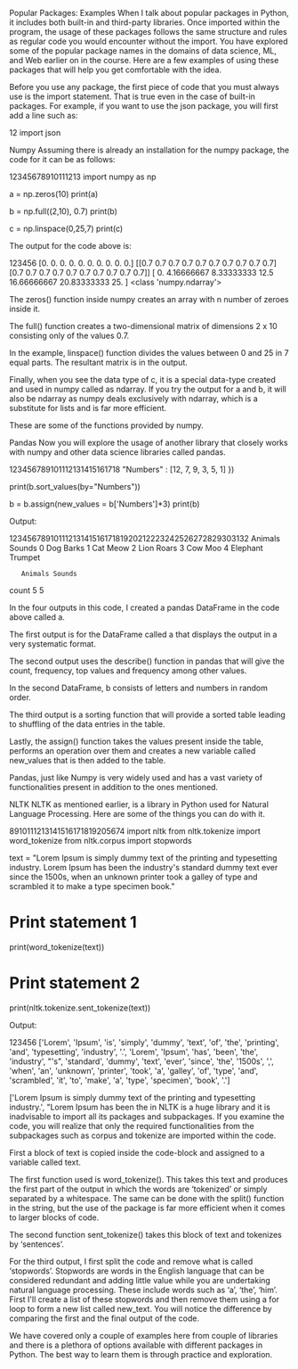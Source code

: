 Popular Packages: Examples
When I talk about popular packages in Python, it includes both built-in and third-party libraries. Once imported within the program, the usage of these packages follows the same structure and rules as regular code you would encounter without the import. You have explored some of the popular package names in the domains of data science, ML, and Web earlier on in the course. Here are a few examples of using these packages that will help you get comfortable with the idea.

Before you use any package, the first piece of code that you must always use is the import statement. That is true even in the case of built-in packages. For example, if you want to use the json package, you will first add a line such as:

12
import json

Numpy
Assuming there is already an installation for the numpy package, the code for it can be as follows:

12345678910111213
import numpy as np

a = np.zeros(10)
print(a)

b = np.full((2,10), 0.7)
print(b)

c = np.linspace(0,25,7)
print(c)

The output for the code above is:

123456
[0. 0. 0. 0. 0. 0. 0. 0. 0. 0.]
[[0.7 0.7 0.7 0.7 0.7 0.7 0.7 0.7 0.7 0.7]
 [0.7 0.7 0.7 0.7 0.7 0.7 0.7 0.7 0.7 0.7]] 
[ 0.          4.16666667  8.33333333 12.5        16.66666667 20.83333333  25.        ]
<class 'numpy.ndarray'>


The zeros() function inside numpy creates an array with n number of zeroes inside it.

The full() function creates a two-dimensional matrix of dimensions 2 x 10 consisting only of the values 0.7.

In the example, linspace() function divides the values between 0 and 25 in 7 equal parts. The resultant matrix is in the output.

Finally, when you see the data type of c, it is a special data-type created and used in numpy called as ndarray. If you try the output for a and b, it will also be ndarray as numpy deals exclusively with ndarray, which is a substitute for lists and is far more efficient. 

These are some of the functions provided by numpy.

Pandas
Now you will explore the usage of another library that closely works with numpy and other data science libraries called pandas.

123456789101112131415161718
    "Numbers" : [12, 7, 9, 3, 5, 1]  })

print(b.sort_values(by="Numbers"))

b = b.assign(new_values = b['Numbers']*3)
print(b)


Output:

1234567891011121314151617181920212223242526272829303132
    Animals   Sounds
0       Dog    Barks
1       Cat     Meow
2      Lion    Roars
3       Cow      Moo
4  Elephant  Trumpet


       Animals Sounds
count        5      5

In the four outputs in this code, I created a pandas DataFrame in the code above called a.

The first output is for the DataFrame called a that displays the output in a very systematic format.

The second output uses the describe() function in pandas that will give the count, frequency, top values and frequency among other values.

In the second DataFrame, b consists of letters and numbers in random order.

The third output is a sorting function that will provide a sorted table leading to shuffling of the data entries in the table.

Lastly, the assign() function takes the values present inside the table, performs an operation over them and creates a new variable called new_values that is then added to the table.

Pandas, just like Numpy is very widely used and has a vast variety of functionalities present in addition to the ones mentioned.

NLTK
NLTK as mentioned earlier, is a library in Python used for Natural Language Processing. Here are some of the things you can do with it.

8910111213141516171819205674
import nltk
from nltk.tokenize import word_tokenize
from nltk.corpus import stopwords

text = "Lorem Ipsum is simply dummy text of the printing and typesetting industry. Lorem Ipsum has been the industry's standard dummy text ever since the 1500s, when an unknown printer took a galley of type and scrambled it to make a type specimen book."

# Print statement 1
print(word_tokenize(text))
# Print statement 2
print(nltk.tokenize.sent_tokenize(text))

Output:

123456
['Lorem', 'Ipsum', 'is', 'simply', 'dummy', 'text', 'of', 'the', 'printing', 'and', 'typesetting', 'industry', '.', 'Lorem', 'Ipsum', 'has', 'been', 'the', 'industry', "'s", 'standard', 'dummy', 'text', 'ever', 'since', 'the', '1500s', ',', 'when', 'an', 'unknown', 'printer', 'took', 'a', 'galley', 'of', 'type', 'and', 'scrambled', 'it', 'to', 'make', 'a', 'type', 'specimen', 'book', '.']

['Lorem Ipsum is simply dummy text of the printing and typesetting industry.', "Lorem Ipsum has been the in
NLTK is a huge library and it is inadvisable to import all its packages and subpackages. If you examine the code, you will realize that only the required functionalities from the subpackages such as corpus and tokenize are imported within the code.

First a block of text is copied inside the code-block and assigned to a variable called text.

The first function used is word_tokenize(). This takes this text and produces the first part of the output in which the words are ‘tokenized’ or simply separated by a whitespace. The same can be done with the split() function in the string, but the use of the package is far more efficient when it comes to larger blocks of code.

The second function sent_tokenize() takes this block of text and tokenizes by ‘sentences’.

For the third output, I first split the code and remove what is called ‘stopwords’. Stopwords are words in the English language that can be considered redundant and adding little value while you are undertaking natural language processing. These include words such as ‘a’, ‘the’, ‘him’. First I'll create a list of these stopwords and then remove them using a for loop to form a new list called new_text. You will notice the difference by comparing the first and the final output of the code.

We have covered only a couple of examples here from couple of libraries and there is a plethora of options available with different packages in Python. The best way to learn them is through practice and exploration. 


